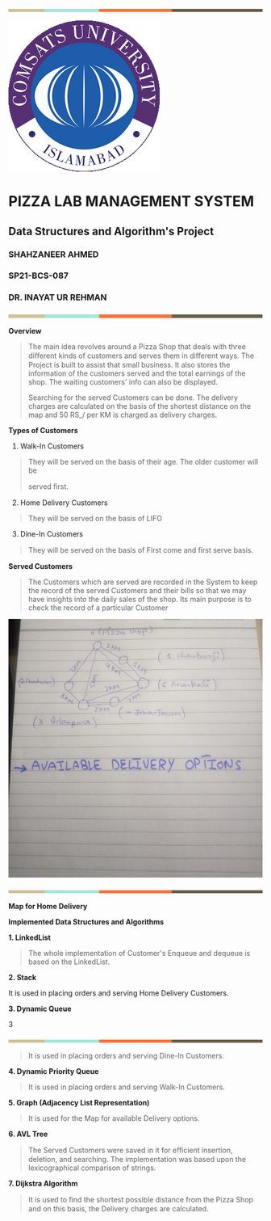 ![](vertopal_05074bfb7092400396677b1a6f733501/media/image1.png)

![](vertopal_05074bfb7092400396677b1a6f733501/media/image2.png)

# PIZZA LAB MANAGEMENT SYSTEM

## Data Structures and Algorithm's Project

### SHAHZANEER AHMED
### SP21-BCS-087

### DR. INAYAT UR REHMAN



![](vertopal_05074bfb7092400396677b1a6f733501/media/image1.png)

 **Overview**

> The main idea revolves around a Pizza Shop that deals with three
> diﬀerent kinds of customers and serves them in diﬀerent ways. The
> Project is built to assist that small business. It also stores the
> information of the customers served and the total earnings of the
> shop. The waiting customers' info can also be displayed.
>
> Searching for the served Customers can be done. The delivery charges
> are calculated on the basis of the shortest distance on the map and 50 RS_/ per KM is charged as delivery charges.
>
 **Types of Customers**

 1. Walk-In Customers
>
> They will be served on the basis of their age. The older customer will
> be
>
> served ﬁrst.
>
 2. Home Delivery Customers
>
> They will be served on the basis of LIFO
>
 3. Dine-In Customers
>
> They will be served on the basis of First come and ﬁrst serve basis.
>
 **Served Customers**
>
> The Customers which are served are recorded in the System to keep the
> record of the served Customers and their bills so that we may have
> insights into the daily sales of the shop. Its main purpose is to
> check the record of a particular Customer

![](vertopal_05074bfb7092400396677b1a6f733501/media/image3.png)


![](vertopal_05074bfb7092400396677b1a6f733501/media/image1.png)

 **Map for Home Delivery**

 **Implemented Data Structures and Algorithms**

**1. LinkedList**

> The whole implementation of Customer's Enqueue and dequeue is based on
> the LinkedList.
>
**2. Stack**

It is used in placing orders and serving Home Delivery Customers.

**3. Dynamic Queue**

3

![](vertopal_05074bfb7092400396677b1a6f733501/media/image1.png)

> It is used in placing orders and serving Dine-In Customers.

**4. Dynamic Priority Queue**

> It is used in placing orders and serving Walk-In Customers.

**5. Graph (Adjacency List Representation)**

> It is used for the Map for available Delivery options.

 **6. AVL Tree**

> The Served Customers were saved in it for eﬃcient insertion, deletion,
> and searching. The implementation was based upon the
> lexicographical comparison of strings.

 **7. Dijkstra Algorithm**

> It is used to ﬁnd the shortest possible distance from the Pizza Shop and
> on this basis, the Delivery charges are calculated.
